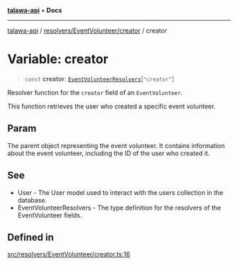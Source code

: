 [**talawa-api**](../../../../README.md) • **Docs**

***

[talawa-api](../../../../modules.md) / [resolvers/EventVolunteer/creator](../README.md) / creator

# Variable: creator

> `const` **creator**: [`EventVolunteerResolvers`](../../../../types/generatedGraphQLTypes/type-aliases/EventVolunteerResolvers.md)\[`"creator"`\]

Resolver function for the `creator` field of an `EventVolunteer`.

This function retrieves the user who created a specific event volunteer.

## Param

The parent object representing the event volunteer. It contains information about the event volunteer, including the ID of the user who created it.

## See

 - User - The User model used to interact with the users collection in the database.
 - EventVolunteerResolvers - The type definition for the resolvers of the EventVolunteer fields.

## Defined in

[src/resolvers/EventVolunteer/creator.ts:16](https://github.com/PalisadoesFoundation/talawa-api/blob/6712e9940a5702665afc506fa9f6e9d7e1dc7991/src/resolvers/EventVolunteer/creator.ts#L16)
